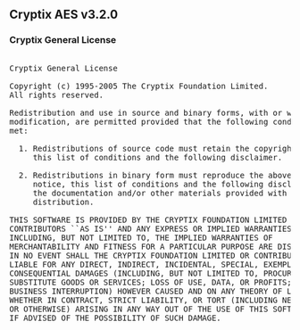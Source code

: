 ## Cryptix AES v3.2.0

### Cryptix General License
<pre>

Cryptix General License

Copyright (c) 1995-2005 The Cryptix Foundation Limited.
All rights reserved.

Redistribution and use in source and binary forms, with or without
modification, are permitted provided that the following conditions are
met:

  1. Redistributions of source code must retain the copyright notice,
     this list of conditions and the following disclaimer.

  2. Redistributions in binary form must reproduce the above copyright
     notice, this list of conditions and the following disclaimer in
     the documentation and/or other materials provided with the
     distribution.

THIS SOFTWARE IS PROVIDED BY THE CRYPTIX FOUNDATION LIMITED AND
CONTRIBUTORS ``AS IS'' AND ANY EXPRESS OR IMPLIED WARRANTIES,
INCLUDING, BUT NOT LIMITED TO, THE IMPLIED WARRANTIES OF
MERCHANTABILITY AND FITNESS FOR A PARTICULAR PURPOSE ARE DISCLAIMED.
IN NO EVENT SHALL THE CRYPTIX FOUNDATION LIMITED OR CONTRIBUTORS BE
LIABLE FOR ANY DIRECT, INDIRECT, INCIDENTAL, SPECIAL, EXEMPLARY, OR
CONSEQUENTIAL DAMAGES (INCLUDING, BUT NOT LIMITED TO, PROCUREMENT OF
SUBSTITUTE GOODS OR SERVICES; LOSS OF USE, DATA, OR PROFITS; OR
BUSINESS INTERRUPTION) HOWEVER CAUSED AND ON ANY THEORY OF LIABILITY,
WHETHER IN CONTRACT, STRICT LIABILITY, OR TORT (INCLUDING NEGLIGENCE
OR OTHERWISE) ARISING IN ANY WAY OUT OF THE USE OF THIS SOFTWARE, EVEN
IF ADVISED OF THE POSSIBILITY OF SUCH DAMAGE.

</pre>
